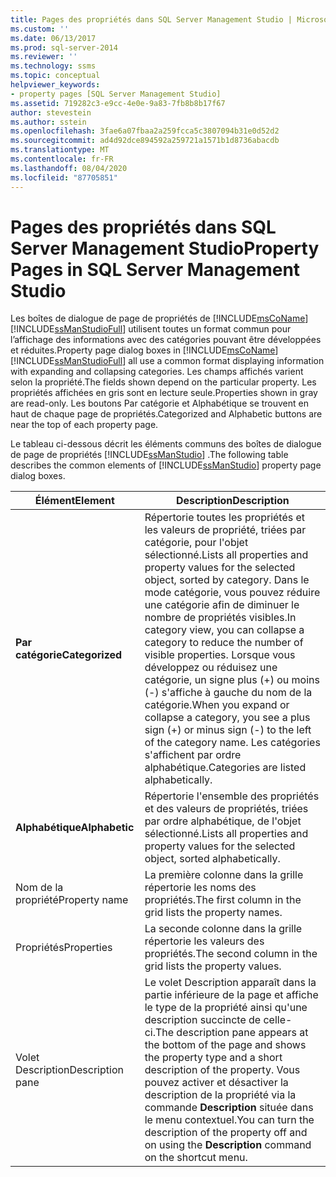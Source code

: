 ```yaml
---
title: Pages des propriétés dans SQL Server Management Studio | Microsoft Docs
ms.custom: ''
ms.date: 06/13/2017
ms.prod: sql-server-2014
ms.reviewer: ''
ms.technology: ssms
ms.topic: conceptual
helpviewer_keywords:
- property pages [SQL Server Management Studio]
ms.assetid: 719282c3-e9cc-4e0e-9a83-7fb8b8b17f67
author: stevestein
ms.author: sstein
ms.openlocfilehash: 3fae6a07fbaa2a259fcca5c3807094b31e0d52d2
ms.sourcegitcommit: ad4d92dce894592a259721a1571b1d8736abacdb
ms.translationtype: MT
ms.contentlocale: fr-FR
ms.lasthandoff: 08/04/2020
ms.locfileid: "87705851"
---
```

# <a name="property-pages-in-sql-server-management-studio"></a><span data-ttu-id="4a4c6-102">Pages des propriétés dans SQL Server Management Studio</span><span class="sxs-lookup"><span data-stu-id="4a4c6-102">Property Pages in SQL Server Management Studio</span></span>
  <span data-ttu-id="4a4c6-103">Les boîtes de dialogue de page de propriétés de [!INCLUDE[msCoName](../includes/msconame-md.md)] [!INCLUDE[ssManStudioFull](../includes/ssmanstudiofull-md.md)] utilisent toutes un format commun pour l’affichage des informations avec des catégories pouvant être développées et réduites.</span><span class="sxs-lookup"><span data-stu-id="4a4c6-103">Property page dialog boxes in [!INCLUDE[msCoName](../includes/msconame-md.md)] [!INCLUDE[ssManStudioFull](../includes/ssmanstudiofull-md.md)] all use a common format displaying information with expanding and collapsing categories.</span></span> <span data-ttu-id="4a4c6-104">Les champs affichés varient selon la propriété.</span><span class="sxs-lookup"><span data-stu-id="4a4c6-104">The fields shown depend on the particular property.</span></span> <span data-ttu-id="4a4c6-105">Les propriétés affichées en gris sont en lecture seule.</span><span class="sxs-lookup"><span data-stu-id="4a4c6-105">Properties shown in gray are read-only.</span></span> <span data-ttu-id="4a4c6-106">Les boutons Par catégorie et Alphabétique se trouvent en haut de chaque page de propriétés.</span><span class="sxs-lookup"><span data-stu-id="4a4c6-106">Categorized and Alphabetic buttons are near the top of each property page.</span></span>  
  
 <span data-ttu-id="4a4c6-107">Le tableau ci-dessous décrit les éléments communs des boîtes de dialogue de page de propriétés [!INCLUDE[ssManStudio](../includes/ssmanstudio-md.md)] .</span><span class="sxs-lookup"><span data-stu-id="4a4c6-107">The following table describes the common elements of [!INCLUDE[ssManStudio](../includes/ssmanstudio-md.md)] property page dialog boxes.</span></span>  
  
|<span data-ttu-id="4a4c6-108">Élément</span><span class="sxs-lookup"><span data-stu-id="4a4c6-108">Element</span></span>|<span data-ttu-id="4a4c6-109">Description</span><span class="sxs-lookup"><span data-stu-id="4a4c6-109">Description</span></span>|  
|-------------|-----------------|  
|<span data-ttu-id="4a4c6-110">**Par catégorie**</span><span class="sxs-lookup"><span data-stu-id="4a4c6-110">**Categorized**</span></span>|<span data-ttu-id="4a4c6-111">Répertorie toutes les propriétés et les valeurs de propriété, triées par catégorie, pour l'objet sélectionné.</span><span class="sxs-lookup"><span data-stu-id="4a4c6-111">Lists all properties and property values for the selected object, sorted by category.</span></span> <span data-ttu-id="4a4c6-112">Dans le mode catégorie, vous pouvez réduire une catégorie afin de diminuer le nombre de propriétés visibles.</span><span class="sxs-lookup"><span data-stu-id="4a4c6-112">In category view, you can collapse a category to reduce the number of visible properties.</span></span> <span data-ttu-id="4a4c6-113">Lorsque vous développez ou réduisez une catégorie, un signe plus (+) ou moins (-) s'affiche à gauche du nom de la catégorie.</span><span class="sxs-lookup"><span data-stu-id="4a4c6-113">When you expand or collapse a category, you see a plus sign (+) or minus sign (-) to the left of the category name.</span></span> <span data-ttu-id="4a4c6-114">Les catégories s'affichent par ordre alphabétique.</span><span class="sxs-lookup"><span data-stu-id="4a4c6-114">Categories are listed alphabetically.</span></span>|  
|<span data-ttu-id="4a4c6-115">**Alphabétique**</span><span class="sxs-lookup"><span data-stu-id="4a4c6-115">**Alphabetic**</span></span>|<span data-ttu-id="4a4c6-116">Répertorie l'ensemble des propriétés et des valeurs de propriétés, triées par ordre alphabétique, de l'objet sélectionné.</span><span class="sxs-lookup"><span data-stu-id="4a4c6-116">Lists all properties and property values for the selected object, sorted alphabetically.</span></span>|  
|<span data-ttu-id="4a4c6-117">Nom de la propriété</span><span class="sxs-lookup"><span data-stu-id="4a4c6-117">Property name</span></span>|<span data-ttu-id="4a4c6-118">La première colonne dans la grille répertorie les noms des propriétés.</span><span class="sxs-lookup"><span data-stu-id="4a4c6-118">The first column in the grid lists the property names.</span></span>|  
|<span data-ttu-id="4a4c6-119">Propriétés</span><span class="sxs-lookup"><span data-stu-id="4a4c6-119">Properties</span></span>|<span data-ttu-id="4a4c6-120">La seconde colonne dans la grille répertorie les valeurs des propriétés.</span><span class="sxs-lookup"><span data-stu-id="4a4c6-120">The second column in the grid lists the property values.</span></span>|  
|<span data-ttu-id="4a4c6-121">Volet Description</span><span class="sxs-lookup"><span data-stu-id="4a4c6-121">Description pane</span></span>|<span data-ttu-id="4a4c6-122">Le volet Description apparaît dans la partie inférieure de la page et affiche le type de la propriété ainsi qu'une description succincte de celle-ci.</span><span class="sxs-lookup"><span data-stu-id="4a4c6-122">The description pane appears at the bottom of the page and shows the property type and a short description of the property.</span></span> <span data-ttu-id="4a4c6-123">Vous pouvez activer et désactiver la description de la propriété via la commande **Description** située dans le menu contextuel.</span><span class="sxs-lookup"><span data-stu-id="4a4c6-123">You can turn the description of the property off and on using the **Description** command on the shortcut menu.</span></span>|  
  
  
